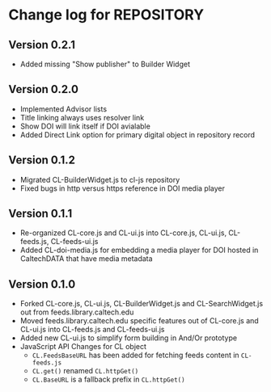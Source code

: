 Change log for REPOSITORY
=========================

Version 0.2.1
-------------

+ Added missing "Show publisher" to Builder Widget

Version 0.2.0
-------------

+ Implemented Advisor lists
+ Title linking always uses resolver link
+ Show DOI will link itself if DOI avialable
+ Added Direct Link option for primary digital object in repository record


Version 0.1.2
-------------

+ Migrated CL-BuilderWidget.js to cl-js repository
+ Fixed bugs in http versus https reference in DOI media player

Version 0.1.1
-------------

+ Re-organized CL-core.js and CL-ui.js into CL-core.js, CL-ui.js, CL-feeds.js, CL-feeds-ui.js
+ Added CL-doi-media.js for embedding a media player for DOI hosted in CaltechDATA that have media metadata


Version 0.1.0
-------------

+ Forked CL-core.js, CL-ui.js, CL-BuilderWidget.js and CL-SearchWidget.js out from feeds.library.caltech.edu
+ Moved feeds.library.caltech.edu specific features out of CL-core.js and CL-ui.js into CL-feeds.js and CL-feeds-ui.js
+ Added new CL-ui.js to simplify form building in And/Or prototype
+ JavaScript API Changes for CL object
    + `CL.FeedsBaseURL` has been added for fetching feeds content in `CL-feeds.js`
    + `CL.get()` renamed `CL.httpGet()`
    + `CL.BaseURL` is a fallback prefix in  `CL.httpGet()`
